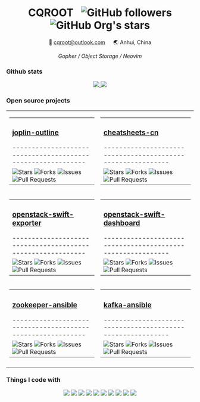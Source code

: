 <div align="center">
  <h1>CQROOT &nbsp;
    <img alt="GitHub followers" src="https://img.shields.io/github/followers/cqroot?style=social">
    <img alt="GitHub Org's stars" src="https://img.shields.io/github/stars/cqroot?style=social">
  </h1>

  <p>📧 <a href="mailto:cqroot@outlook.com">cqroot@outlook.com</a> &emsp; 🌏 Anhui, China</p>
  <i>Gopher / Object Storage / Neovim</i>
</div>

### Github stats

<p align="center">
  <a href="https://github.com/cqroot/cqroot">
    <img src="https://github-readme-stats.vercel.app/api?username=cqroot&show_icons=true&theme=nord&line_height=27&count_private=true">
  </a>
  <a href="https://github.com/cqroot/cqroot">
    <img src="https://github-readme-stats.vercel.app/api/top-langs/?username=cqroot&theme=nord&langs_count=3&hide=css,typescript,html,ejs,javascript">
  </a>
</p>

### Open source projects

<table align="center">
<tr>
  <td><table>
    <tr><td><h3><a href="https://github.com/cqroot/joplin-outline">joplin-outline</a></h3>-----------------------------------------------------------</td></tr>
    <tr><td>
      <img alt="Stars" src="https://img.shields.io/github/stars/cqroot/joplin-outline?style=flat-square&labelColor=343b41&color=007ec6"/>
      <img alt="Forks" src="https://img.shields.io/github/forks/cqroot/joplin-outline?style=flat-square&labelColor=343b41&color=007ec6"/>
      <img alt="Issues" src="https://img.shields.io/github/issues/cqroot/joplin-outline?style=flat-square&labelColor=343b41&color=007ec6"/>
      <img alt="Pull Requests" src="https://img.shields.io/github/issues-pr/cqroot/joplin-outline?style=flat-square&labelColor=343b41&color=007ec6"/>
    </td></tr>
  </table></td>
  <td><table>
    <tr><td><h3><a href="https://github.com/cheatsheets-cn/cheatsheets-cn">cheatsheets-cn</a></h3>-----------------------------------------------------------</td></tr>
    <tr><td>
      <img alt="Stars" src="https://img.shields.io/github/stars/cheatsheets-cn/cheatsheets-cn?style=flat-square&labelColor=343b41&color=007ec6"/>
      <img alt="Forks" src="https://img.shields.io/github/forks/cheatsheets-cn/cheatsheets-cn?style=flat-square&labelColor=343b41&color=007ec6"/>
      <img alt="Issues" src="https://img.shields.io/github/issues/cheatsheets-cn/cheatsheets-cn?style=flat-square&labelColor=343b41&color=007ec6"/>
      <img alt="Pull Requests" src="https://img.shields.io/github/issues-pr/cheatsheets-cn/cheatsheets-cn?style=flat-square&labelColor=343b41&color=007ec6"/>
    </td></tr>
  </table></td>
</tr><tr></tr>
<tr>
  <td><table>
    <tr><td><h3><a href="https://github.com/cqroot/openstack-swift-exporter">openstack-swift-exporter</a></h3>-----------------------------------------------------------</td></tr>
    <tr><td>
      <img alt="Stars" src="https://img.shields.io/github/stars/cqroot/openstack-swift-exporter?style=flat-square&labelColor=343b41&color=007ec6"/>
      <img alt="Forks" src="https://img.shields.io/github/forks/cqroot/openstack-swift-exporter?style=flat-square&labelColor=343b41&color=007ec6"/>
      <img alt="Issues" src="https://img.shields.io/github/issues/cqroot/openstack-swift-exporter?style=flat-square&labelColor=343b41&color=007ec6"/>
      <img alt="Pull Requests" src="https://img.shields.io/github/issues-pr/cqroot/openstack-swift-exporter?style=flat-square&labelColor=343b41&color=007ec6"/>
    </td></tr>
  </table></td>
  <td><table>
    <tr><td><h3><a href="https://github.com/cqroot/openstack-swift-dashboard">openstack-swift-dashboard</a></h3>-----------------------------------------------------------</td></tr>
    <tr><td>
      <img alt="Stars" src="https://img.shields.io/github/stars/cqroot/openstack-swift-dashboard?style=flat-square&labelColor=343b41&color=007ec6"/>
      <img alt="Forks" src="https://img.shields.io/github/forks/cqroot/openstack-swift-dashboard?style=flat-square&labelColor=343b41&color=007ec6"/>
      <img alt="Issues" src="https://img.shields.io/github/issues/cqroot/openstack-swift-dashboard?style=flat-square&labelColor=343b41&color=007ec6"/>
      <img alt="Pull Requests" src="https://img.shields.io/github/issues-pr/cqroot/openstack-swift-dashboard?style=flat-square&labelColor=343b41&color=007ec6"/>
    </td></tr>
  </table></td>
</tr><tr></tr>
<tr>
  <td><table>
    <tr><td><h3><a href="https://github.com/cqroot/zookeeper-ansible">zookeeper-ansible</a></h3>-----------------------------------------------------------</td></tr>
    <tr><td>
      <img alt="Stars" src="https://img.shields.io/github/stars/cqroot/zookeeper-ansible?style=flat-square&labelColor=343b41&color=007ec6"/>
      <img alt="Forks" src="https://img.shields.io/github/forks/cqroot/zookeeper-ansible?style=flat-square&labelColor=343b41&color=007ec6"/>
      <img alt="Issues" src="https://img.shields.io/github/issues/cqroot/zookeeper-ansible?style=flat-square&labelColor=343b41&color=007ec6"/>
      <img alt="Pull Requests" src="https://img.shields.io/github/issues-pr/cqroot/zookeeper-ansible?style=flat-square&labelColor=343b41&color=007ec6"/>
    </td></tr>
  </table></td>
  <td><table>
    <tr><td><h3><a href="https://github.com/cqroot/kafka-ansible">kafka-ansible</a></h3>-----------------------------------------------------------</td></tr>
    <tr><td>
      <img alt="Stars" src="https://img.shields.io/github/stars/cqroot/kafka-ansible?style=flat-square&labelColor=343b41&color=007ec6"/>
      <img alt="Forks" src="https://img.shields.io/github/forks/cqroot/kafka-ansible?style=flat-square&labelColor=343b41&color=007ec6"/>
      <img alt="Issues" src="https://img.shields.io/github/issues/cqroot/kafka-ansible?style=flat-square&labelColor=343b41&color=007ec6"/>
      <img alt="Pull Requests" src="https://img.shields.io/github/issues-pr/cqroot/kafka-ansible?style=flat-square&labelColor=343b41&color=007ec6"/>
    </td></tr>
  </table></td>
</tr><tr></tr>
<tr><td></td><td></td></tr>
</table>

### Things I code with

<p align="center">
  <img src="https://img.shields.io/badge/Go-informational?style=flat&logo=Go&logoColor=white&color=3f4a5a">
  <img src="https://img.shields.io/badge/Kubernetes-informational?style=flat&logo=Kubernetes&logoColor=white&color=3f4a5a">
  <img src="https://img.shields.io/badge/Docker-informational?style=flat&logo=Docker&logoColor=white&color=3f4a5a">
  <img src="https://img.shields.io/badge/Linux-informational?style=flat&logo=Linux&logoColor=white&color=3f4a5a">
  <img src="https://img.shields.io/badge/Neovim-informational?style=flat&logo=Neovim&logoColor=white&color=3f4a5a">
  <img src="https://img.shields.io/badge/OpenStack-informational?style=flat&logo=OpenStack&logoColor=white&color=3f4a5a">
  <img src="https://img.shields.io/badge/Ceph-informational?style=flat&logo=Ceph&logoColor=white&color=3f4a5a">
  <img src="https://img.shields.io/badge/Prometheus-informational?style=flat&logo=Prometheus&logoColor=white&color=3f4a5a">
  <img src="https://img.shields.io/badge/Python-informational?style=flat&logo=Python&logoColor=white&color=3f4a5a">
  <img src="https://img.shields.io/badge/Tmux-informational?style=flat&logo=Tmux&logoColor=white&color=3f4a5a">
</p>
